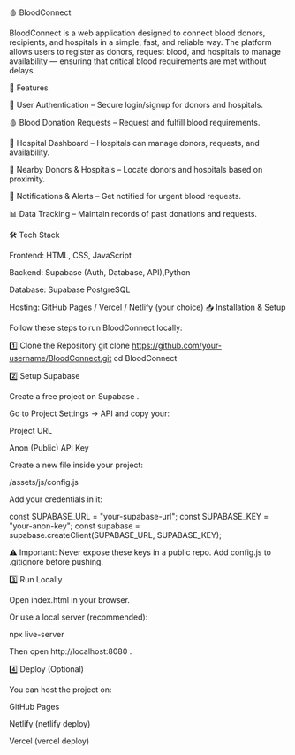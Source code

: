 🩸 BloodConnect

BloodConnect is a web application designed to connect blood donors, recipients, and hospitals in a simple, fast, and reliable way. The platform allows users to register as donors, request blood, and hospitals to manage availability — ensuring that critical blood requirements are met without delays.

🚀 Features

👤 User Authentication – Secure login/signup for donors and hospitals.

🩸 Blood Donation Requests – Request and fulfill blood requirements.

🏥 Hospital Dashboard – Hospitals can manage donors, requests, and availability.

📍 Nearby Donors & Hospitals – Locate donors and hospitals based on proximity.

🔔 Notifications & Alerts – Get notified for urgent blood requests.

📊 Data Tracking – Maintain records of past donations and requests.

🛠️ Tech Stack

Frontend: HTML, CSS, JavaScript

Backend: Supabase (Auth, Database, API),Python

Database: Supabase PostgreSQL

Hosting: GitHub Pages / Vercel / Netlify (your choice)
📥 Installation & Setup

Follow these steps to run BloodConnect locally:

1️⃣ Clone the Repository
git clone https://github.com/your-username/BloodConnect.git
cd BloodConnect

2️⃣ Setup Supabase

Create a free project on Supabase
.

Go to Project Settings → API and copy your:

Project URL

Anon (Public) API Key

Create a new file inside your project:

/assets/js/config.js


Add your credentials in it:

const SUPABASE_URL = "your-supabase-url";
const SUPABASE_KEY = "your-anon-key";
const supabase = supabase.createClient(SUPABASE_URL, SUPABASE_KEY);


⚠️ Important: Never expose these keys in a public repo. Add config.js to .gitignore before pushing.

3️⃣ Run Locally

Open index.html in your browser.

Or use a local server (recommended):

npx live-server


Then open http://localhost:8080
.

4️⃣ Deploy (Optional)

You can host the project on:

GitHub Pages

Netlify (netlify deploy)

Vercel (vercel deploy)


